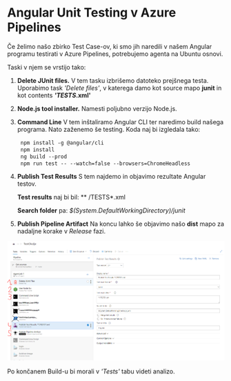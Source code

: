 # Angular Unit Testing v Azure Pipelines

Če želimo našo zbirko Test Case-ov, ki smo jih naredili v našem Angular programu testirati v Azure Pipelines, potrebujemo agenta na Ubuntu osnovi.

Taski v njem se vrstijo tako:
1. **Delete JUnit files.** 
     V tem tasku izbrišemo datoteko prejšnega testa. Uporabimo task *'Delete files'*, v katerega damo kot source mapo **junit** in kot contents ***'TESTS*.xml'**
2. **Node.js tool installer.**
    Namesti poljubno verzijo Node.js.
3. **Command Line**
    V tem inštaliramo Angular CLI ter naredimo build našega programa. Nato zaženemo še testing. Koda naj bi izgledala tako:

        npm install -g @angular/cli
        npm install
        ng build --prod
        npm run test -- --watch=false --browsers=ChromeHeadless
4. **Publish Test Results**
    S tem najdemo in objavimo rezultate Angular testov.

   **Test results** naj bi bil: ** /TESTS*.xml
   
   **Search folder** pa: *$(System.DefaultWorkingDirectory)/junit*
5. **Publish Pipeline Artifact**
   Na koncu lahko še objavimo našo **dist** mapo za nadaljne korake v *Release* fazi.

![Test Units](/images/pic8.PNG)

Po končanem Build-u bi morali v *'Tests'* tabu videti analizo.
